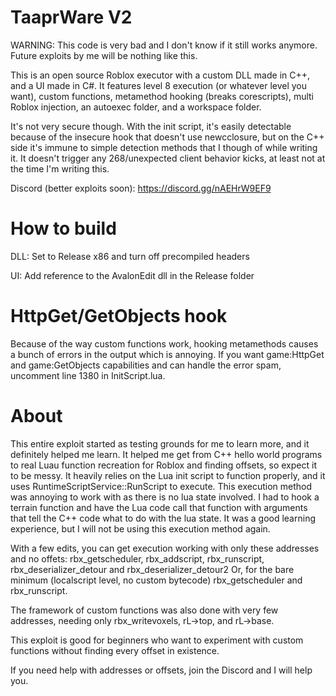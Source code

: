 # TaaprWare V2

WARNING: This code is very bad and I don't know if it still works anymore. Future exploits by me will be nothing like this.

This is an open source Roblox executor with a custom DLL made in C++, and a UI made in C#.
It features level 8 execution (or whatever level you want), custom functions, metamethod hooking (breaks corescripts), multi Roblox injection, an autoexec folder, and a workspace folder.

It's not very secure though. With the init script, it's easily detectable because of the insecure hook that doesn't use newcclosure, but on the C++ side it's immune to simple detection methods that I though of while writing it. It doesn't trigger any 268/unexpected client behavior kicks, at least not at the time I'm writing this.

Discord (better exploits soon): https://discord.gg/nAEHrW9EF9

# How to build

DLL: Set to Release x86 and turn off precompiled headers

UI: Add reference to the AvalonEdit dll in the Release folder

# HttpGet/GetObjects hook

Because of the way custom functions work, hooking metamethods causes a bunch of errors in the output which is annoying. If you want game:HttpGet and game:GetObjects capabilities and can handle the error spam, uncomment line 1380 in InitScript.lua.

# About

This entire exploit started as testing grounds for me to learn more, and it definitely helped me learn. It helped me get from C++ hello world programs to real Luau function recreation for Roblox and finding offsets, so expect it to be messy.
It heavily relies on the Lua init script to function properly, and it uses RuntimeScriptService::RunScript to execute. This execution method was annoying to work with as there is no lua state involved. I had to hook a terrain function and have the Lua code call that function with arguments that tell the C++ code what to do with the lua state. It was a good learning experience, but I will not be using this execution method again.

With a few edits, you can get execution working with only these addresses and no offets: rbx_getscheduler, rbx_addscript, rbx_runscript, rbx_deserializer_detour and rbx_deserializer_detour2
Or, for the bare minimum (localscript level, no custom bytecode) rbx_getscheduler and rbx_runscript.

The framework of custom functions was also done with very few addresses, needing only rbx_writevoxels, rL->top, and rL->base.

This exploit is good for beginners who want to experiment with custom functions without finding every offset in existence.

If you need help with addresses or offsets, join the Discord and I will help you.
